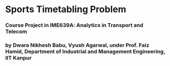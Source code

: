 # Sports Timetabling Problem
### Course Project in IME639A: Analytics in Transport and Telecom
### by Dwara Nikhesh Babu, Vyush Agarwal, under Prof. Faiz Hamid, Department of Industrial and Management Engineering, IIT Kanpur  
